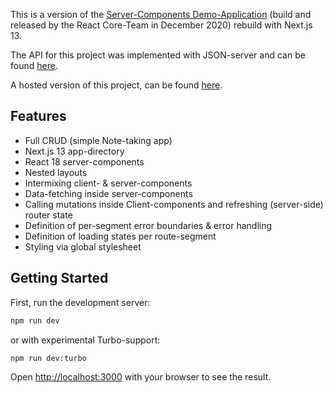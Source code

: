 This is a version of the [Server-Components Demo-Application](https://github.com/reactjs/server-components-demo) (build and released by the React Core-Team in December 2020) rebuild with Next.js 13.

The API for this project was implemented with JSON-server and can be found [here](https://github.com/Pobermeier/next13-notes-app-api).

A hosted version of this project, can be found [here](https://next13-notes-app.vercel.app/note/m_LJ1lo7IdcNsNfs-CSF9).

## Features

* Full CRUD (simple Note-taking app)
* Next.js 13 app-directory
* React 18 server-components
* Nested layouts
* Intermixing client- & server-components
* Data-fetching inside server-components
* Calling mutations inside Client-components and refreshing (server-side) router state
* Definition of per-segment error boundaries & error handling
* Definition of loading states per route-segment
* Styling via global stylesheet

## Getting Started

First, run the development server:

```bash
npm run dev
```

or with experimental Turbo-support:

```bash
npm run dev:turbo
```


Open [http://localhost:3000](http://localhost:3000) with your browser to see the result.
